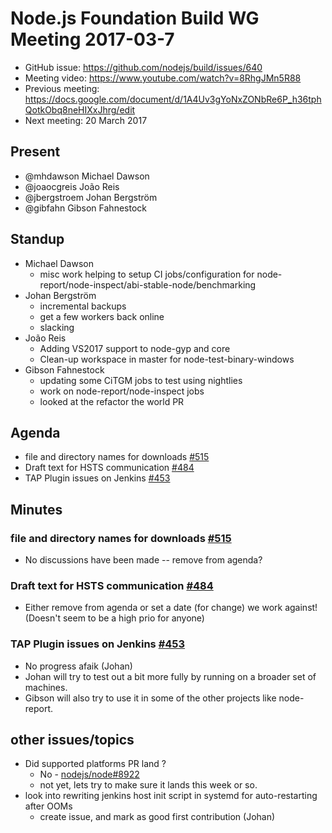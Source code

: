# Node.js Foundation Build WG Meeting 2017-03-7

* GitHub issue: https://github.com/nodejs/build/issues/640
* Meeting video: https://www.youtube.com/watch?v=8RhgJMn5R88
* Previous meeting: https://docs.google.com/document/d/1A4Uv3gYoNxZONbRe6P_h36tphQotkObq8neHIXxJhrg/edit
* Next meeting: 20 March 2017

## Present
* @mhdawson   Michael Dawson
* @joaocgreis João Reis
* @jbergstroem Johan Bergström
* @gibfahn Gibson Fahnestock

## Standup
* Michael Dawson
  * misc work helping to setup CI jobs/configuration for
    node-report/node-inspect/abi-stable-node/benchmarking
* Johan Bergström
  * incremental backups
  * get a few workers back online
  * slacking
* João Reis
  * Adding VS2017 support to node-gyp and core
  * Clean-up workspace in master for node-test-binary-windows
* Gibson Fahnestock
  * updating some CiTGM jobs to test using nightlies
  * work on node-report/node-inspect jobs
  * looked at the refactor the world PR

## Agenda

* file and directory names for downloads [#515](https://github.com/nodejs/build/issues/515)
* Draft text for HSTS communication [#484](https://github.com/nodejs/build/issues/484)
* TAP Plugin issues on Jenkins [#453](https://github.com/nodejs/build/issues/453)

## Minutes

### file and directory names for downloads [#515](https://github.com/nodejs/build/issues/515)

* No discussions have been made -- remove from agenda?

### Draft text for HSTS communication [#484](https://github.com/nodejs/build/issues/484)

* Either remove from agenda or set a date (for change) we work against!
  (Doesn't seem to be a high prio for anyone)

### TAP Plugin issues on Jenkins [#453](https://github.com/nodejs/build/issues/453)

* No progress afaik (Johan)
* Johan will try to test out a bit more fully by running on a broader set of machines.
* Gibson will also try to use it in some of the other projects like node-report.

## other issues/topics
  * Did supported platforms PR land ?
    - No - [nodejs/node#8922](https://github.com/nodejs/node/pull/8922)
    *  not yet, lets try to make sure it lands this week or so.
  * look into rewriting jenkins host init script in systemd for
    auto-restarting after OOMs
    * create issue, and mark as good first contribution (Johan)


